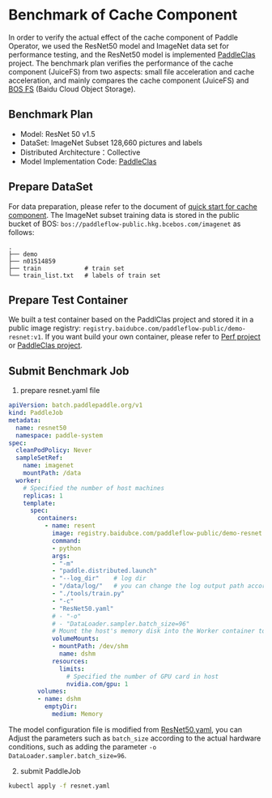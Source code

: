 # Benchmark of Cache Component

In order to verify the actual effect of the cache component of Paddle Operator, we used the ResNet50 model and ImageNet data set for performance testing, and the ResNet50 model is implemented [PaddleClas](https://github.com/PaddlePaddle/PaddleClas) project.
The benchmark plan verifies the performance of the cache component (JuiceFS) from two aspects: small file acceleration and cache acceleration, and mainly compares the cache component (JuiceFS) and [BOS FS](http://baidu.netnic.com.cn/doc/BOS/BOSCLI/8.5CBOS.20FS.html) (Baidu Cloud Object Storage).

## Benchmark Plan

- Model: ResNet 50 v1.5
- DataSet: ImageNet Subset 128,660 pictures and labels
- Distributed Architecture：Collective
- Model Implementation Code: [PaddleClas](https://github.com/PaddlePaddle/PaddleClas)

## Prepare DataSet

For data preparation, please refer to the document of [quick start for cache component](./ext-get-start.md).
The ImageNet subset training data is stored in the public bucket of BOS: `bos://paddleflow-public.hkg.bcebos.com/imagenet` as follows:

```
.
├── demo
├── n01514859
├── train            # train set
└── train_list.txt   # labels of train set
```

## Prepare Test Container

We built a test container based on the PaddlClas project and stored it in a public image registry: `registry.baidubce.com/paddleflow-public/demo-resnet:v1`.
If you want build your own container, please refer to [Perf project](https://github.com/PaddlePaddle/Perf/tree/master/ResNet50V1.5) or [PaddleClas project](https://github.com/PaddlePaddle/PaddleClas).

## Submit Benchmark Job

1. prepare resnet.yaml file

```yaml
apiVersion: batch.paddlepaddle.org/v1
kind: PaddleJob
metadata:
  name: resnet50
  namespace: paddle-system
spec:
  cleanPodPolicy: Never
  sampleSetRef:
    name: imagenet
    mountPath: /data
  worker:
    # Specified the number of host machines
    replicas: 1
    template:
      spec:
        containers:
          - name: resent
            image: registry.baidubce.com/paddleflow-public/demo-resnet:v1
            command:
            - python
            args:
            - "-m"
            - "paddle.distributed.launch"
            - "--log_dir"    # log dir
            - "/data/log/"   # you can change the log output path according to your needs
            - "./tools/train.py"
            - "-c"
            - "ResNet50.yaml"
            # - "-o"
            # - "DataLoader.sampler.batch_size=96"
            # Mount the host's memory disk into the Worker container to prevent OOM errors when reading samples.
            volumeMounts:
            - mountPath: /dev/shm
              name: dshm
            resources:
              limits:
                # Specified the number of GPU card in host
                nvidia.com/gpu: 1
        volumes:
        - name: dshm
          emptyDir:
            medium: Memory
```

The model configuration file is modified from [ResNet50.yaml](https://github.com/PaddlePaddle/PaddleClas/blob/release/2.2/ppcls/configs/ImageNet/ResNet/ResNet50.yaml), you can Adjust the parameters such as `batch_size` according to the actual hardware conditions, such as adding the parameter `-o DataLoader.sampler.batch_size=96`.

2. submit PaddleJob

```bash
kubectl apply -f resnet.yaml
```
